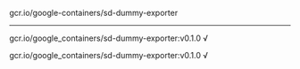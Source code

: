 gcr.io/google-containers/sd-dummy-exporter 

----
gcr.io/google_containers/sd-dummy-exporter:v0.1.0 √

gcr.io/google_containers/sd-dummy-exporter:v0.1.0 √

